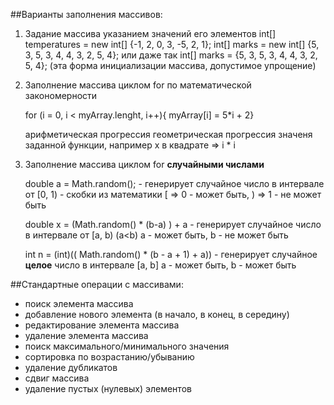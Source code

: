 ##Варианты заполнения массивов:
1. Задание массива указанием значений его элементов
   int[] temperatures = new int[] {-1, 2, 0, 3, -5, 2, 1};
   int[] marks = new int[] {5, 3, 5, 3, 4, 4, 3, 2, 5, 4};
или даже так
   int[] marks = {5, 3, 5, 3, 4, 4, 3, 2, 5, 4}; (эта форма инициализации массива, допустимое упрощение)

2. Заполнение массива циклом for по математической закономерности
   
   for (i = 0, i < myArray.lenght, i++){ myArray[i] = 5*i + 2}
   
   арифметическая прогрессия 
   геометрическая прогрессия
   значеня заданной функции, например x в квадрате => i * i

3. Заполнение массива циклом for **случайными числами**

   double a = Math.random(); - генерирует случайное число в интервале от [0, 1) - скобки из математики
   [ =>  0 - может быть, ) => 1 - не может быть

   double x = (Math.random() * (b-a) ) + a  - генерирует случайное число в интервале от [a, b) (a<b)
   a - может быть, b - не может быть

   int n = (int)(( Math.random() * (b - a + 1) + a)) - генерирует случайное **целое** число в интервале [a, b]
   a - может быть, b - может быть

##Стандартные операции с массивами:
- поиск элемента массива
- добавление нового элемента (в начало, в конец, в середину)
- редактирование элемента массива
- удаление элемента массива
- поиск максимального/минимального значения
- сортировка по возрастанию/убыванию
- удаление дубликатов
- сдвиг массива
- удаление пустых (нулевых) элементов